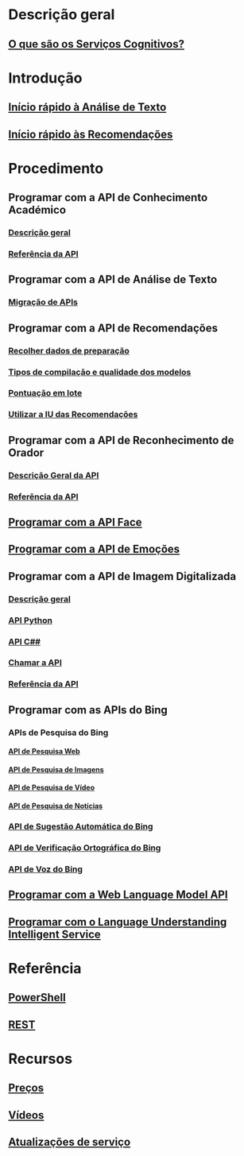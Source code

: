 
# Descrição geral
## [O que são os Serviços Cognitivos?](https://azure.microsoft.com/services/cognitive-services/)
# Introdução
## [Início rápido à Análise de Texto](cognitive-services-text-analytics-quick-start.md)
## [Início rápido às Recomendações](cognitive-services-recommendations-quick-start.md)

# Procedimento
## Programar com a API de Conhecimento Académico
### [Descrição geral](https://www.microsoft.com/cognitive-services/en-us/academic-knowledge-api/documentation/overview)
### [Referência da API](https://dev.projectoxford.ai/docs/services/56332331778daf02acc0a50b/operations/565d9001ca73072048922d97)

## Programar com a API de Análise de Texto
### [Migração de APIs](cognitive-services-text-analytics-api-migration.md)
## Programar com a API de Recomendações
### [Recolher dados de preparação](cognitive-services-recommendations-collecting-data.md)
### [Tipos de compilação e qualidade dos modelos](cognitive-services-recommendations-buildtypes.md)
### [Pontuação em lote](cognitive-services-recommendations-batch-scoring.md)
### [Utilizar a IU das Recomendações](cognitive-services-recommendations-ui-intro.md)

## Programar com a API de Reconhecimento de Orador
### [Descrição Geral da API](https://www.microsoft.com/cognitive-services/en-us/speaker-recognition-api/documentation)
### [Referência da API](https://dev.projectoxford.ai/docs/services/563309b6778daf02acc0a508/operations/5645c3271984551c84ec6797)
## [Programar com a API Face](https://www.microsoft.com/cognitive-services/en-us/face-api/documentation/overview)
## [Programar com a API de Emoções](https://www.microsoft.com/cognitive-services/en-us/emotion-api/documentation)

## Programar com a API de Imagem Digitalizada
### [Descrição geral](https://www.microsoft.com/cognitive-services/en-us/computer-vision-api/documentation)
### [API Python](https://www.microsoft.com/cognitive-services/en-us/computer-vision-api/documentation/getstarted/getstartedwithpython)
### [API C##](https://www.microsoft.com/cognitive-services/en-us/computer-vision-api/documentation/getstarted/getstartedvisionapiforwindows)
### [Chamar a API](https://www.microsoft.com/cognitive-services/en-us/Computer-Vision-API/documentation/vision-api-how-to-topics/HowToCallVisionAPI)
### [Referência da API](https://dev.projectoxford.ai/docs/services/56f91f2d778daf23d8ec6739/operations/56f91f2e778daf14a499e1fa)

## Programar com as APIs do Bing
### APIs de Pesquisa do Bing
#### [API de Pesquisa Web](https://www.microsoft.com/cognitive-services/en-us/bing-web-search-api/documentation)
#### [API de Pesquisa de Imagens](https://www.microsoft.com/cognitive-services/en-us/bing-image-search-api/documentation)
#### [API de Pesquisa de Vídeo](https://www.microsoft.com/cognitive-services/en-us/bing-video-search-api/documentation)
#### [API de Pesquisa de Notícias](https://www.microsoft.com/cognitive-services/en-us/bing-news-search-api/documentation)
### [API de Sugestão Automática do Bing](https://www.microsoft.com/cognitive-services/en-us/bing-autosuggest-api/documentation)
### [API de Verificação Ortográfica do Bing](https://www.microsoft.com/cognitive-services/en-us/bing-spell-check-api/documentation)
### [API de Voz do Bing](https://www.microsoft.com/cognitive-services/en-us/speech-api/documentation/overview)

## [Programar com a Web Language Model API](https://www.microsoft.com/cognitive-services/en-us/web-language-model-api/documentation)
## [Programar com o Language Understanding Intelligent Service](https://www.luis.ai/Help/)

# Referência
## [PowerShell](/powershell/resourcemanager/azurerm.cognitiveservices/v0.4.1/azurerm.cognitiveservices)
## [REST](https://docs.microsoft.com/rest/api/cognitiveservices/)

# Recursos 
## [Preços](https://azure.microsoft.com/pricing/details/cognitive-services/)
## [Vídeos](https://azure.microsoft.com/documentation/videos/index/?services=cognitive-services)
## [Atualizações de serviço](https://azure.microsoft.com/updates/?product=cognitive-services)
